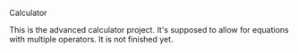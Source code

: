 Calculator

This is the advanced calculator project.  It's supposed to allow for equations with multiple operators.
It is not finished yet.  